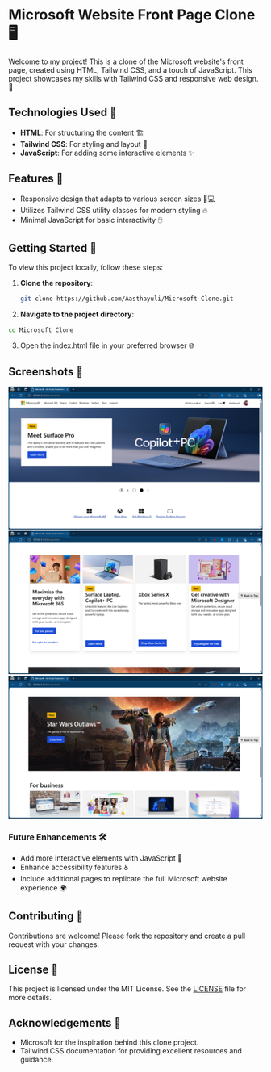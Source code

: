 # Microsoft Website Front Page Clone 🖥️

Welcome to my project! This is a clone of the Microsoft website's front page, created using HTML, Tailwind CSS, and a touch of JavaScript. This project showcases my skills with Tailwind CSS and responsive web design. 🚀

## Technologies Used 🔧

- **HTML**: For structuring the content 🏗️
- **Tailwind CSS**: For styling and layout 🎨
- **JavaScript**: For adding some interactive elements ✨

## Features 🌟

- Responsive design that adapts to various screen sizes 📱💻
- Utilizes Tailwind CSS utility classes for modern styling 🔥
- Minimal JavaScript for basic interactivity 🖱️

## Getting Started 🚀

To view this project locally, follow these steps:

1. **Clone the repository**:
   ```bash
   git clone https://github.com/Aasthayuli/Microsoft-Clone.git
   ```
2. **Navigate to the project directory**:

```bash
cd Microsoft Clone
```

3. Open the index.html file in your preferred browser 🌐

## Screenshots 📸

<img src="screenshot2.png" alt="Screenshot(592)" width="600"/>
<img src="screenshot3.png" alt="Screenshot(593)" width="600"/>
<img src="screenshot.png" alt="Screenshot(594)" width="600"/>

### Future Enhancements 🛠️

- Add more interactive elements with JavaScript 🎯
- Enhance accessibility features ♿
- Include additional pages to replicate the full Microsoft website experience 🌍

## Contributing 🤝

Contributions are welcome! Please fork the repository and create a pull request with your changes.

## License 📜

This project is licensed under the MIT License. See the [LICENSE]() file for more details.

## Acknowledgements 🙏

- Microsoft for the inspiration behind this clone project.
- Tailwind CSS documentation for providing excellent resources and guidance.
